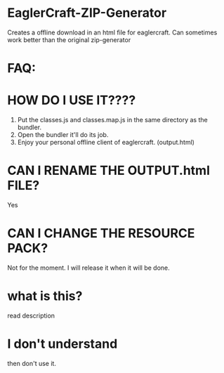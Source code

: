 # EaglerCraft-ZIP-Generator
Creates a offline download in an html file for eaglercraft. Can sometimes work better than the original zip-generator

# FAQ:

# HOW DO I USE IT????
1. Put the classes.js and classes.map.js in the same directory as the bundler.
2. Open the bundler it'll do its job.
3. Enjoy your personal offline client of eaglercraft. (output.html)

# CAN I RENAME THE OUTPUT.html FILE?
Yes

# CAN I CHANGE THE RESOURCE PACK?
Not for the moment. I will release it when it will be done.

# what is this?
read description

# I don't understand
then don't use it.

